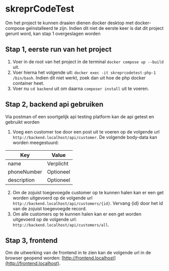 # skreprCodeTest

Om het project te kunnen draaien dienen docker desktop met docker-compose geïnstalleerd te zijn.
Indien dit niet de eerste keer is dat dit project gerunt word, kan stap 1 overgeslagen worden
## Stap 1, eerste run van het project
1. Voer in de root van het project in de terminal `docker compose up --build` uit.
2. Voer hierna het volgende uit: `docker exec -it skreprcodetest-php-1 /bin/bash`. Indien dit niet werkt, zoek dan uit hoe de php docker container heet.
3. Voer nu `cd backend` uit om daarna `composer install` uit te voeren.
## Stap 2, backend api gebruiken
Via postman of een soortgelijk api testing platform kan de api getest en gebruikt worden
1. Voeg een customer toe door een post uit te voeren op de volgende url `http://backend.localhost/api/customer`. De volgende body-data kan worden meegestuurd:

| Key          | Value      |
| -------------| -----------|
| name         | Verplicht  |
| phoneNumber  | Optioneel  |
| description  | Optioneel  |

2. Om de zojuist toegevoegde customer op te kunnen halen kan er een get worden uitgevoerd op de volgende url `http://backend.localhost/api/customers/{id}`. 
Vervang {id} door het id van de zojuist toegevoegde record.
3. Om alle customers op te kunnen halen kan er een get worden uitgevoerd op de volgende url: `http://backend.localhost/api/customers/all`.
## Stap 3, frontend
Om de uitwerking van de frontend in te zien kan de volgende url in de browser geopend worden: [http://frontend.localhost](http://frontend.localhost).
